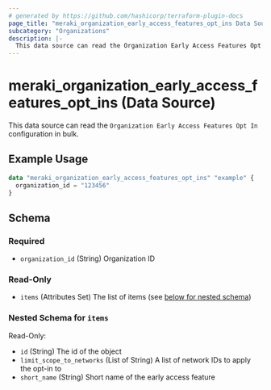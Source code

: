 ```yaml
---
# generated by https://github.com/hashicorp/terraform-plugin-docs
page_title: "meraki_organization_early_access_features_opt_ins Data Source - terraform-provider-meraki"
subcategory: "Organizations"
description: |-
  This data source can read the Organization Early Access Features Opt In configuration in bulk.
---
```


# meraki_organization_early_access_features_opt_ins (Data Source)

This data source can read the `Organization Early Access Features Opt In` configuration in bulk.

## Example Usage

```terraform
data "meraki_organization_early_access_features_opt_ins" "example" {
  organization_id = "123456"
}
```

<!-- schema generated by tfplugindocs -->
## Schema

### Required

- `organization_id` (String) Organization ID

### Read-Only

- `items` (Attributes Set) The list of items (see [below for nested schema](#nestedatt--items))

<a id="nestedatt--items"></a>
### Nested Schema for `items`

Read-Only:

- `id` (String) The id of the object
- `limit_scope_to_networks` (List of String) A list of network IDs to apply the opt-in to
- `short_name` (String) Short name of the early access feature
